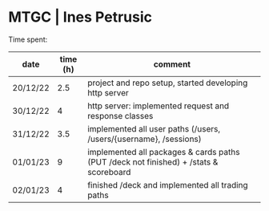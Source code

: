 # MTGC | Ines Petrusic

Time spent:

| date     | time (h) | comment                                                                               |
| -------- | -------- | ------------------------------------------------------------------------------------- |
| 20/12/22 | 2.5      | project and repo setup, started developing http server                                |
| 30/12/22 | 4        | http server: implemented request and response classes                                 |
| 31/12/22 | 3.5      | implemented all user paths (/users, /users/{username}, /sessions)                     |
| 01/01/23 | 9        | implemented all packages & cards paths (PUT /deck not finished) + /stats & scoreboard |
| 02/01/23 | 4        | finished /deck and implemented all trading paths                                      |
